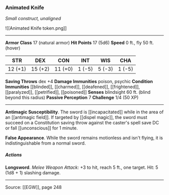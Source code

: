 ### Animated Knife
_Small construct, unaligned_

![[Animated Knife token.png]]


---

**Armor Class** 17 (natural armor)
**Hit Points** 17 (5d6)
**Speed** 0 ft., fly 50 ft. (hover)

| STR     | DEX     | CON     | INT     | WIS     | CHA     |
|---------|---------|---------|---------|---------|---------|
| 12 (+1) | 15 (+2) | 11 (+0) | 1 (-5) | 5 (-3) | 1 (-5) |

**Saving Throws** dex +4
**Damage Immunities** poison, psychic
**Condition Immunities** [[blinded]], [[charmed]], [[deafened]], [[frightened]], [[paralyzed]], [[petrified]], [[poisoned]]
**Senses** blindsight 60 ft. (blind beyond this radius)
**Passive Perception** 7
**Challenge** 1/4 (50 XP)

---

**Antimagic Susceptibility**. The sword is [[incapacitated]] while in the area of an [[antimagic field]]. If targeted by [[dispel magic]], the sword must succeed on a Constitution saving throw against the caster's spell save DC or fall [[unconscious]] for 1 minute.

**False Appearance**. While the sword remains motionless and isn't flying, it is indistinguishable from a normal sword.

##### Actions
**Longsword**. _Melee Weapon Attack:_ +3 to hit, reach 5 ft., one target. Hit: 5 (1d8 + 1) slashing damage.


---

Source: [[EGW]], page 248